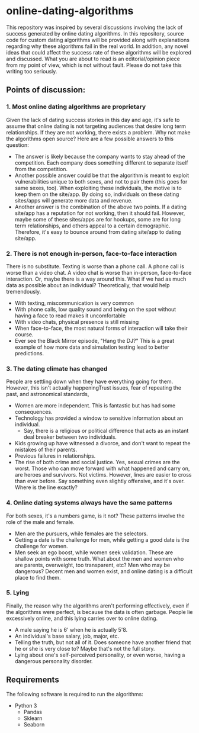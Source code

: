 # online-dating-algorithms
This repository was inspired by several discussions involving the lack of success generated by online dating algorithms.  In this repository, source code for custom dating algorithms will be provided along with explanations regarding why these algorithms fail in the real world.  In addition, any novel ideas that could affect the success rate of these algorithms will be explored and discussed.  What you are about to read is an editorial/opinion piece from my point of view, which is not without fault.  Please do not take this writing too seriously.

## Points of discussion:

### 1. Most online dating algorithms are proprietary
Given the lack of dating success stories in this day and age, it's safe to assume that online dating is not targeting audiences that desire long term relationships.  If they are not working, there exists a problem.  Why not make the algorithms open source?  Here are a few possible answers to this question:
- The answer is likely because the company wants to stay ahead of the competition.  Each company does something different to separate itself from the competition.  
- Another possible answer could be that the algorithm is meant to exploit vulnerabilities unique to both sexes, and not to pair them (this goes for same sexes, too).  When exploiting these individuals, the motive is to keep them on the site/app.  By doing so, individuals on these dating sites/apps will generate more data and revenue.
- Another answer is the combination of the above two points.  If a dating site/app has a reputation for not working, then it should fail.  However, maybe some of these sites/apps are for hookups, some are for long term relationships, and others appeal to a certain demographic.  Therefore, it's easy to bounce around from dating site/app to dating site/app.

### 2. There is not enough in-person, face-to-face interaction
There is no substitute.  Texting is worse than a phone call.  A phone call is worse than a video chat.  A video chat is worse than in-person, face-to-face interaction.  Or, maybe there is a way around this.  What if we had as much data as possible about an individual?  Theoretically, that would help tremendously.
- With texting, miscommunication is very common
- With phone calls, low quality sound and being on the spot without having a face to read makes it uncomfortable
- With video chats, physical presence is still missing
- When face-to-face, the most natural forms of interaction will take their course.
- Ever see the Black Mirror episode, "Hang the DJ?"  This is a great example of how more data and simulation testing lead to better predictions.

### 3. The dating climate has changed
People are settling down when they have everything going for them.  However, this isn't actually happeningTrust issues, fear of repeating the past, and astronomical standards, 
- Women are more independent.  This is fantastic but has had some consequences.
- Technology has provided a window to sensitive information about an individual.
  - Say, there is a religious or political difference that acts as an instant deal breaker between two individuals.
- Kids growing up have witnessed a divorce, and don't want to repeat the mistakes of their parents.
- Previous failures in relationships.
- The rise of both crime and social justice.  Yes, sexual crimes are the worst.  Those who can move forward with what happened and carry on, are heroes and survivors.  Not victims.  However, lines are easier to cross than ever before.  Say something even slightly offensive, and it's over.  Where is the line exactly?

### 4. Online dating systems always have the same patterns
For both sexes, it's a numbers game, is it not?  These patterns involve the role of the male and female.  
- Men are the pursuers, while females are the selectors.  
- Getting a date is the challenge for men, while getting a good date is the challenge for women.  
- Men seek an ego boost, while women seek validation.
These are shallow points with some truth.  What about the men and women who are parents, overweight, too transparent, etc?  Men who may be dangerous?  Decent men and women exist, and online dating is a difficult place to find them.

### 5. Lying
Finally, the reason why the algorithms aren't performing effectively, even if the algorithms were perfect, is because the data is often garbage.  People lie excessively online, and this lying carries over to online dating.
- A male saying he is 6' when he is actually 5'8.
- An individual's base salary, job, major, etc.
- Telling the truth, but not all of it.  Does someone have another friend that he or she is very close to?  Maybe that's not the full story.
- Lying about one's self-perceived personality, or even worse, having a dangerous personality disorder.

## Requirements
The following software is required to run the algorithms:
- Python 3
  - Pandas
  - Sklearn
  - Seaborn
